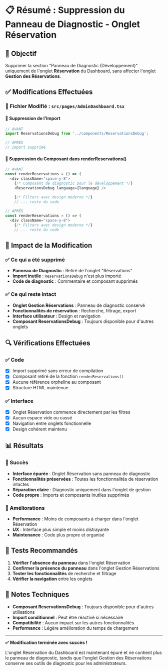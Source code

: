 # 📋 Résumé : Suppression du Panneau de Diagnostic - Onglet Réservation

## 🎯 Objectif
Supprimer la section "Panneau de Diagnostic (Développement)" uniquement de l'onglet **Réservation** du Dashboard, sans affecter l'onglet **Gestion des Réservations**.

## ✅ Modifications Effectuées

### 📁 Fichier Modifié : `src/pages/AdminDashboard.tsx`

#### 🔧 Suppression de l'Import
```typescript
// AVANT
import ReservationsDebug from '../components/ReservationsDebug';

// APRÈS
// Import supprimé
```

#### 🔧 Suppression du Composant dans renderReservations()
```typescript
// AVANT
const renderReservations = () => (
  <div className="space-y-8">
    {/* Composant de diagnostic pour le développement */}
    <ReservationsDebug language={language} />
    
    {/* Filters avec design moderne */}
    // ... reste du code

// APRÈS
const renderReservations = () => (
  <div className="space-y-8">
    {/* Filters avec design moderne */}
    // ... reste du code
```

## 🎯 Impact de la Modification

### ✅ Ce qui a été supprimé
- **Panneau de Diagnostic** : Retiré de l'onglet "Réservations"
- **Import inutile** : `ReservationsDebug` n'est plus importé
- **Code de diagnostic** : Commentaire et composant supprimés

### ✅ Ce qui reste intact
- **Onglet Gestion Réservations** : Panneau de diagnostic conservé
- **Fonctionnalités de réservation** : Recherche, filtrage, export
- **Interface utilisateur** : Design et navigation
- **Composant ReservationsDebug** : Toujours disponible pour d'autres onglets

## 🔍 Vérifications Effectuées

### ✅ Code
- [x] Import supprimé sans erreur de compilation
- [x] Composant retiré de la fonction `renderReservations()`
- [x] Aucune référence orpheline au composant
- [x] Structure HTML maintenue

### ✅ Interface
- [x] Onglet Réservation commence directement par les filtres
- [x] Aucun espace vide ou cassé
- [x] Navigation entre onglets fonctionnelle
- [x] Design cohérent maintenu

## 📊 Résultats

### 🎉 Succès
- **Interface épurée** : Onglet Réservation sans panneau de diagnostic
- **Fonctionnalités préservées** : Toutes les fonctionnalités de réservation intactes
- **Séparation claire** : Diagnostic uniquement dans l'onglet de gestion
- **Code propre** : Imports et composants inutiles supprimés

### 🔧 Améliorations
- **Performance** : Moins de composants à charger dans l'onglet Réservation
- **UX** : Interface plus simple et moins distrayante
- **Maintenance** : Code plus propre et organisé

## 🧪 Tests Recommandés

1. **Vérifier l'absence du panneau** dans l'onglet Réservation
2. **Confirmer la présence du panneau** dans l'onglet Gestion Réservations
3. **Tester les fonctionnalités** de recherche et filtrage
4. **Vérifier la navigation** entre les onglets

## 📝 Notes Techniques

- **Composant ReservationsDebug** : Toujours disponible pour d'autres utilisations
- **Import conditionnel** : Peut être réactivé si nécessaire
- **Compatibilité** : Aucun impact sur les autres fonctionnalités
- **Performance** : Légère amélioration du temps de chargement

---

**✅ Modification terminée avec succès !**

L'onglet Réservation du Dashboard est maintenant épuré et ne contient plus le panneau de diagnostic, tandis que l'onglet Gestion des Réservations conserve ses outils de diagnostic pour les administrateurs.
